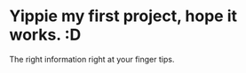 # Yippie my first project, hope it works. :D

The right information right at your finger tips.







